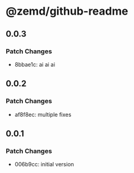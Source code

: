 # @zemd/github-readme

## 0.0.3

### Patch Changes

- 8bbae1c: ai ai ai

## 0.0.2

### Patch Changes

- af8f8ec: multiple fixes

## 0.0.1

### Patch Changes

- 006b9cc: initial version
